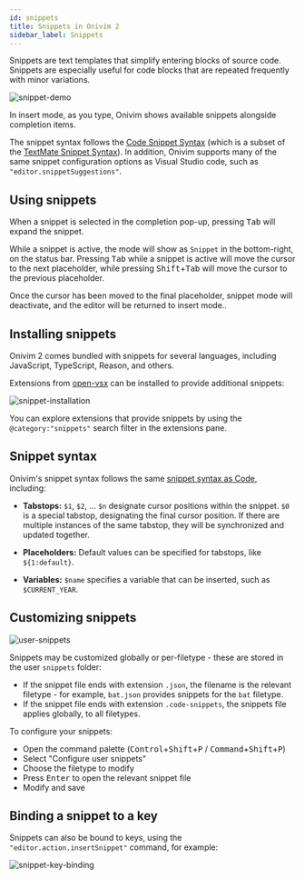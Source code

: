 ```yaml
---
id: snippets
title: Snippets in Onivim 2
sidebar_label: Snippets
---
```


Snippets are text templates that simplify entering blocks of source code. Snippets are especially useful for code blocks that are repeated frequently with minor variations.

![snippet-demo](https://user-images.githubusercontent.com/13532591/109021934-3276e700-7670-11eb-84d3-3637dc290016.gif)

In insert mode, as you type, Onivim shows available snippets alongside completion items.

The snippet syntax follows the [Code Snippet Syntax](https://code.visualstudio.com/docs/editor/userdefinedsnippets#_snippet-syntax) (which is a subset of the [TextMate Snippet Syntax](https://manual.macromates.com/en/snippets)). In addition, Onivim supports many of the same snippet configuration options as Visual Studio code, such as `"editor.snippetSuggestions"`.

## Using snippets

When a snippet is selected in the completion pop-up, pressing <kbd>Tab</kbd> will expand the snippet.

While a snippet is active, the mode will show as `Snippet` in the bottom-right, on the status bar. Pressing <kbd>Tab</kbd> while a snippet is active will move the cursor to the next placeholder, while pressing <kbd>Shift</kbd>+<kbd>Tab</kbd> will move the cursor to the previous placeholder. 

Once the cursor has been moved to the final placeholder, snippet mode will deactivate, and the editor will be returned to insert mode..

## Installing snippets

Onivim 2 comes bundled with snippets for several languages, including JavaScript, TypeScript, Reason, and others.

Extensions from [open-vsx](https://open-vsx.org/) can be installed to provide additional snippets:

![snippet-installation](https://user-images.githubusercontent.com/13532591/109021939-33a81400-7670-11eb-97d3-ebbcfa18c3cc.gif)

You can explore extensions that provide snippets by using the `@category:"snippets"` search filter in the extensions pane.

## Snippet syntax

Onivim's snippet syntax follows the same [snippet syntax as Code](https://code.visualstudio.com/docs/editor/userdefinedsnippets), including:

- __Tabstops:__ `$1`, `$2`, ... `$n` designate cursor positions within the snippet. `$0` is a special tabstop, designating the final cursor position. If there are multiple instances of the same tabstop, they will be synchronized and updated together.

- __Placeholders:__ Default values can be specified for tabstops, like `${1:default}`.

- __Variables:__ `$name` specifies a variable that can be inserted, such as `$CURRENT_YEAR`.

## Customizing snippets

![user-snippets](https://user-images.githubusercontent.com/13532591/109868107-1c42cb00-7c1c-11eb-9abf-49f762e57d33.gif)

Snippets may be customized globally or per-filetype - these are stored in the user `snippets` folder:
- If the snippet file ends with extension `.json`, the filename is the relevant filetype - for example, `bat.json` provides snippets for the `bat` filetype.
- If the snippet file ends with extension `.code-snippets`, the snippets file applies globally, to all filetypes.

To configure your snippets:
- Open the command palette (<kbd>Control</kbd>+<kbd>Shift</kbd>+<kbd>P</kbd> / <kbd>Command</kbd>+<kbd>Shift</kbd>+<kbd>P</kbd>)
- Select "Configure user snippets"
- Choose the filetype to modify
- Press <kbd>Enter</kbd> to open the relevant snippet file
- Modify and save

## Binding a snippet to a key

Snippets can also be bound to keys, using the `"editor.action.insertSnippet"` command, for example:

![snippet-key-binding](https://user-images.githubusercontent.com/13532591/109041574-082f2480-7684-11eb-9ee4-bc7bcbc89a2c.gif)
